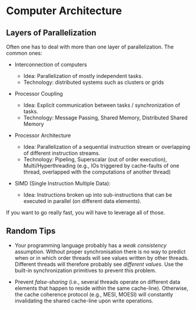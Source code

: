 # Computer Architecture

## Layers of Parallelization

Often one has to deal with more than one layer of parallelization. The common ones:

* Interconnection of computers

    - Idea: Parallelization of mostly independent tasks.
    - Technology: distributed systems such as clusters or grids

* Processor Coupling

    - Idea: Explicit communication between tasks / synchronization of tasks.
    - Technology: Message Passing, Shared Memory, Distributed Shared Memory

* Processor Architecture

    - Idea: Parallelization of a sequential instruction stream or overlapping of different instruction streams.
    - Technology: Pipeling, Superscalar (out of order execution), Multi/Hyperthreading (e.g., IOs triggered by cache-faults of one thread, overlapped with the computations of another thread)

* SIMD (Single Instruction Multiple Data):

    - Idea: Instructions broken up into sub-instructions that can be executed in parallel (on different data elements).

If you want to go really fast, you will have to leverage all of those.


## Random Tips

* Your programming language probably has a _weak consistency_ assumption. Without proper synchronisation there is no way to predict when or in which order threads will see values written by other threads. Different threads will therefore probably see _different values_. Use the built-in synchronization primitives to prevent this problem.

* Prevent _false-sharing_ (i.e., several threads operate on different data elements that happen to reside within the same cache-line). Otherwise, the cache coherence protocol (e.g., MESI, MOESI) will constantly invalidating the shared cache-line upon write operations.
